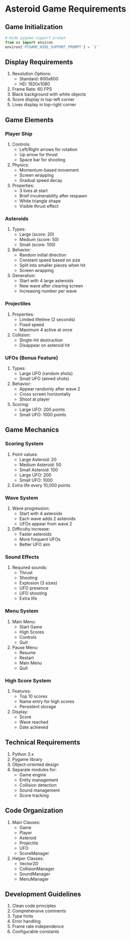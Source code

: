 
# Asteroid Game Requirements

## Game Initialization
```python
# Hide pygame support prompt
from os import environ
environ['PYGAME_HIDE_SUPPORT_PROMPT'] = '1'
```

## Display Requirements
1. Resolution Options:
   - Standard: 800x600
   - HD: 1920x1080
2. Frame Rate: 60 FPS
3. Black background with white objects
4. Score display in top-left corner
5. Lives display in top-right corner

## Game Elements

### Player Ship
1. Controls:
   - Left/Right arrows for rotation
   - Up arrow for thrust
   - Space bar for shooting
2. Physics:
   - Momentum-based movement
   - Screen wrapping
   - Gradual speed decay
3. Properties:
   - 3 lives at start
   - Brief invulnerability after respawn
   - White triangle shape
   - Visible thrust effect

### Asteroids
1. Types:
   - Large (score: 20)
   - Medium (score: 50)
   - Small (score: 100)
2. Behavior:
   - Random initial direction
   - Constant speed based on size
   - Split into smaller pieces when hit
   - Screen wrapping
3. Generation:
   - Start with 4 large asteroids
   - New wave after clearing screen
   - Increasing number per wave

### Projectiles
1. Properties:
   - Limited lifetime (2 seconds)
   - Fixed speed
   - Maximum 4 active at once
2. Collision:
   - Single-hit destruction
   - Disappear on asteroid hit

### UFOs (Bonus Feature)
1. Types:
   - Large UFO (random shots)
   - Small UFO (aimed shots)
2. Behavior:
   - Appear randomly after wave 2
   - Cross screen horizontally
   - Shoot at player
3. Scoring:
   - Large UFO: 200 points
   - Small UFO: 1000 points

## Game Mechanics

### Scoring System
1. Point values:
   - Large Asteroid: 20
   - Medium Asteroid: 50
   - Small Asteroid: 100
   - Large UFO: 200
   - Small UFO: 1000
2. Extra life every 10,000 points

### Wave System
1. Wave progression:
   - Start with 4 asteroids
   - Each wave adds 2 asteroids
   - UFOs appear from wave 2
2. Difficulty increase:
   - Faster asteroids
   - More frequent UFOs
   - Better UFO aim

### Sound Effects
1. Required sounds:
   - Thrust
   - Shooting
   - Explosion (3 sizes)
   - UFO presence
   - UFO shooting
   - Extra life

### Menu System
1. Main Menu:
   - Start Game
   - High Scores
   - Controls
   - Quit
2. Pause Menu:
   - Resume
   - Restart
   - Main Menu
   - Quit

### High Score System
1. Features:
   - Top 10 scores
   - Name entry for high scores
   - Persistent storage
2. Display:
   - Score
   - Wave reached
   - Date achieved

## Technical Requirements
1. Python 3.x
2. Pygame library
3. Object-oriented design
4. Separate modules for:
   - Game engine
   - Entity management
   - Collision detection
   - Sound management
   - Score tracking

## Code Organization
1. Main Classes:
   - Game
   - Player
   - Asteroid
   - Projectile
   - UFO
   - ScoreManager
2. Helper Classes:
   - Vector2D
   - CollisionManager
   - SoundManager
   - MenuManager

## Development Guidelines
1. Clean code principles
2. Comprehensive comments
3. Type hints
4. Error handling
5. Frame rate independence
6. Configurable constants
